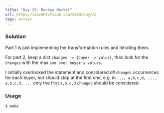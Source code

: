 ```yaml
---
title: "Day 22: Monkey Market"
url: https://adventofcode.com/2024/day/22
tags: arrays
---
```


### Solution
Part 1 is just implementing the transformation rules and iterating them.

For part 2, keep a dict `changes -> {buyer -> value}`, then look for the `changes` with the max `sum over buyer's values`.

I initially overlooked the statement and considered _all_ `changes` occurrences for each buyer, but should stop at the first one, e.g. in `..., a,b,c,d, ..., a,b,c,d, ...` only the first `a,b,c,d` `changes` should be considered.

### Usage
```
$ make
```
